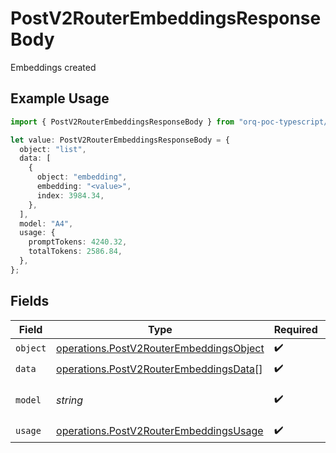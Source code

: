 # PostV2RouterEmbeddingsResponseBody

Embeddings created

## Example Usage

```typescript
import { PostV2RouterEmbeddingsResponseBody } from "orq-poc-typescript/models/operations";

let value: PostV2RouterEmbeddingsResponseBody = {
  object: "list",
  data: [
    {
      object: "embedding",
      embedding: "<value>",
      index: 3984.34,
    },
  ],
  model: "A4",
  usage: {
    promptTokens: 4240.32,
    totalTokens: 2586.84,
  },
};
```

## Fields

| Field                                                                                              | Type                                                                                               | Required                                                                                           | Description                                                                                        |
| -------------------------------------------------------------------------------------------------- | -------------------------------------------------------------------------------------------------- | -------------------------------------------------------------------------------------------------- | -------------------------------------------------------------------------------------------------- |
| `object`                                                                                           | [operations.PostV2RouterEmbeddingsObject](../../models/operations/postv2routerembeddingsobject.md) | :heavy_check_mark:                                                                                 | N/A                                                                                                |
| `data`                                                                                             | [operations.PostV2RouterEmbeddingsData](../../models/operations/postv2routerembeddingsdata.md)[]   | :heavy_check_mark:                                                                                 | N/A                                                                                                |
| `model`                                                                                            | *string*                                                                                           | :heavy_check_mark:                                                                                 | ID of the model to use                                                                             |
| `usage`                                                                                            | [operations.PostV2RouterEmbeddingsUsage](../../models/operations/postv2routerembeddingsusage.md)   | :heavy_check_mark:                                                                                 | N/A                                                                                                |